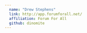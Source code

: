 ```yaml
---
  name: "Drew Stephens"
  link: http://app.forumforall.net/
  affiliation: Forum For All
  github: dinomite
---
```

